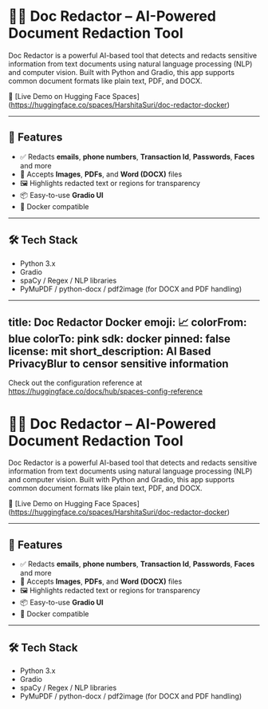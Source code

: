 # 🕵️‍♀️ Doc Redactor – AI-Powered Document Redaction Tool

Doc Redactor is a powerful AI-based tool that detects and redacts sensitive information from text documents using natural language processing (NLP) and computer vision. Built with Python and Gradio, this app supports common document formats like plain text, PDF, and DOCX.

🚀 [Live Demo on Hugging Face Spaces] (https://huggingface.co/spaces/HarshitaSuri/doc-redactor-docker)

---

## 🔐 Features

- ✅ Redacts **emails**, **phone numbers**, **Transaction Id**, **Passwords**, **Faces** and more
- 📄 Accepts **Images**, **PDFs**, and **Word (DOCX)** files
- 🖼️ Highlights redacted text or regions for transparency
- 📦 Easy-to-use **Gradio UI**
- 🐳 Docker compatible

---

## 🛠️ Tech Stack

- Python 3.x
- Gradio
- spaCy / Regex / NLP libraries
- PyMuPDF / python-docx / pdf2image (for DOCX and PDF handling)


---
title: Doc Redactor Docker
emoji: 📈
colorFrom: blue
colorTo: pink
sdk: docker
pinned: false
license: mit
short_description: AI Based PrivacyBlur to censor sensitive information
---

Check out the configuration reference at https://huggingface.co/docs/hub/spaces-config-reference

# 🕵️‍♀️ Doc Redactor – AI-Powered Document Redaction Tool

Doc Redactor is a powerful AI-based tool that detects and redacts sensitive information from text documents using natural language processing (NLP) and computer vision. Built with Python and Gradio, this app supports common document formats like plain text, PDF, and DOCX.

🚀 [Live Demo on Hugging Face Spaces] (https://huggingface.co/spaces/HarshitaSuri/doc-redactor-docker)

---

## 🔐 Features

- ✅ Redacts **emails**, **phone numbers**, **Transaction Id**, **Passwords**, **Faces** and more
- 📄 Accepts **Images**, **PDFs**, and **Word (DOCX)** files
- 🖼️ Highlights redacted text or regions for transparency
- 📦 Easy-to-use **Gradio UI**
- 🐳 Docker compatible

---

## 🛠️ Tech Stack

- Python 3.x
- Gradio
- spaCy / Regex / NLP libraries
- PyMuPDF / python-docx / pdf2image (for DOCX and PDF handling)



